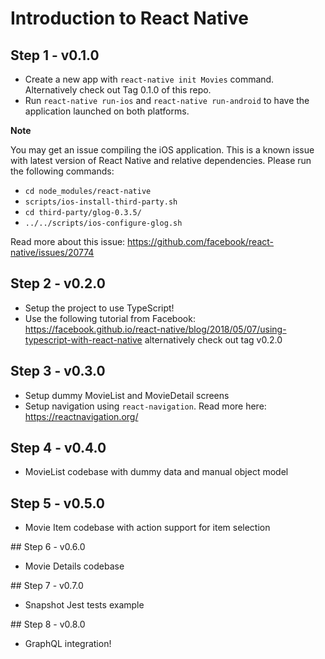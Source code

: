 # Introduction to React Native

## Step 1 - v0.1.0
- Create a new app with `react-native init Movies` command. Alternatively check out Tag 0.1.0 of this repo.
- Run `react-native run-ios` and `react-native run-android` to have the application launched on both platforms.

**Note**

You may get an issue compiling the iOS application. This is a known issue with latest version of React Native and relative dependencies. Please run the following commands:   
- `cd node_modules/react-native`
- `scripts/ios-install-third-party.sh`
- `cd third-party/glog-0.3.5/`
- `../../scripts/ios-configure-glog.sh`     

Read more about this issue: https://github.com/facebook/react-native/issues/20774

## Step 2 - v0.2.0
- Setup the project to use TypeScript!
- Use the following tutorial from Facebook: https://facebook.github.io/react-native/blog/2018/05/07/using-typescript-with-react-native alternatively check out tag v0.2.0

## Step 3 - v0.3.0
- Setup dummy MovieList and MovieDetail screens
- Setup navigation using `react-navigation`. Read more here: https://reactnavigation.org/

## Step 4 - v0.4.0
- MovieList codebase with dummy data and manual object model

## Step 5 - v0.5.0
- Movie Item codebase with action support for item selection

## Step 6 - v0.6.0
- Movie Details codebase

## Step 7 - v0.7.0
- Snapshot Jest tests example

## Step 8 - v0.8.0
- GraphQL integration!